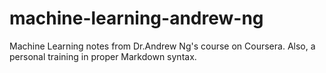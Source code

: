# machine-learning-andrew-ng

Machine Learning notes from Dr.Andrew Ng's course on Coursera. Also, a personal training in proper Markdown syntax.
